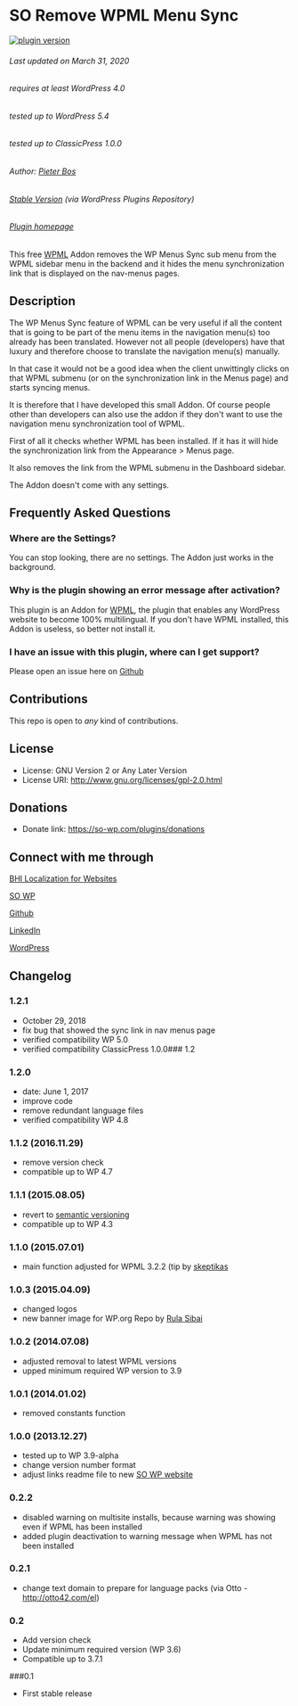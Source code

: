 # SO Remove WPML Menu Sync

[![plugin version](https://img.shields.io/wordpress/plugin/v/so-remove-wpml-menu-sync.svg)](https://wordpress.org/plugins/so-remove-wpml-menu-sync)

###### Last updated on March 31, 2020
###### requires at least WordPress 4.0
###### tested up to WordPress 5.4
###### tested up to ClassicPress 1.0.0
###### Author: [Pieter Bos](https://github.com/senlin)
###### [Stable Version](https://wordpress.org/plugins/so-remove-wpml-menu-sync) (via WordPress Plugins Repository)
###### [Plugin homepage](https://so-wp.com/plugin/remove-wpml-menu-sync)


This free [WPML](https://wpml.org) Addon removes the WP Menus Sync sub menu from the WPML sidebar menu in the backend and it hides the menu synchronization link that is displayed on the nav-menus pages.

## Description

The WP Menus Sync feature of WPML can be very useful if all the content that is going to be part of the menu items in the navigation menu(s) too already has been translated. However not all people (developers) have that luxury and therefore choose to translate the navigation menu(s) manually.

In that case it would not be a good idea when the client unwittingly clicks on that WPML submenu (or on the synchronization link in the Menus page) and starts syncing menus.

It is therefore that I have developed this small Addon. Of course people other than developers can also use the addon if they don't want to use the navigation menu synchronization tool of WPML.

First of all it checks whether WPML has been installed. If it has it will hide the synchronization link from the Appearance &gt; Menus page. 

It also removes the link from the WPML submenu in the Dashboard sidebar.

The Addon doesn't come with any settings.

## Frequently Asked Questions

### Where are the Settings?

You can stop looking, there are no settings. The Addon just works in the background.

### Why is the plugin showing an error message after activation?

This plugin is an Addon for [WPML](https://wpml.org), the plugin that enables any WordPress website to become 100% multilingual. If you don't have WPML installed, this Addon is useless, so better not install it.

### I have an issue with this plugin, where can I get support?

Please open an issue here on [Github](https://github.com/senlin/so-remove-wpml-menu-sync/issues)

## Contributions

This repo is open to _any_ kind of contributions.

## License

* License: GNU Version 2 or Any Later Version
* License URI: http://www.gnu.org/licenses/gpl-2.0.html

## Donations

* Donate link: https://so-wp.com/plugins/donations

## Connect with me through

[BHI Localization for Websites](https://www.bhi-localization.com)

[SO WP](https://so-wp.com)

[Github](https://github.com/senlin) 

[LinkedIn](https://www.linkedin.com/in/pieterbos83) 

[WordPress](https://profiles.wordpress.org/senlin/) 

## Changelog

### 1.2.1

* October 29, 2018
* fix bug that showed the sync link in nav menus page
* verified compatibility WP 5.0
* verified compatibility ClassicPress 1.0.0### 1.2

### 1.2.0

* date: June 1, 2017
* improve code
* remove redundant language files
* verified compatibility WP 4.8

### 1.1.2 (2016.11.29)

* remove version check
* compatible up to WP 4.7

### 1.1.1 (2015.08.05)

* revert to [semantic versioning](http://semver.org)
* compatible up to WP 4.3

### 1.1.0 (2015.07.01)

* main function adjusted for WPML 3.2.2 (tip by [skeptikas](https://github.com/skeptikas)

### 1.0.3 (2015.04.09)

* changed logos
* new banner image for WP.org Repo by [Rula Sibai](https://unsplash.com/rulasibai)

### 1.0.2 (2014.07.08)

* adjusted removal to latest WPML versions
* upped minimum required WP version to 3.9

### 1.0.1 (2014.01.02)

* removed constants function

### 1.0.0 (2013.12.27)

* tested up to WP 3.9-alpha
* change version number format
* adjust links readme file to new [SO WP website](http://so-wp.com)

### 0.2.2

* disabled warning on multisite installs, because warning was showing even if WPML has been installed
* added plugin deactivation to warning message when WPML has not been installed

### 0.2.1

* change text domain to prepare for language packs (via Otto - http://otto42.com/el)

### 0.2

* Add version check
* Update minimum required version (WP 3.6)
* Compatible up to 3.7.1

###0.1

* First stable release

